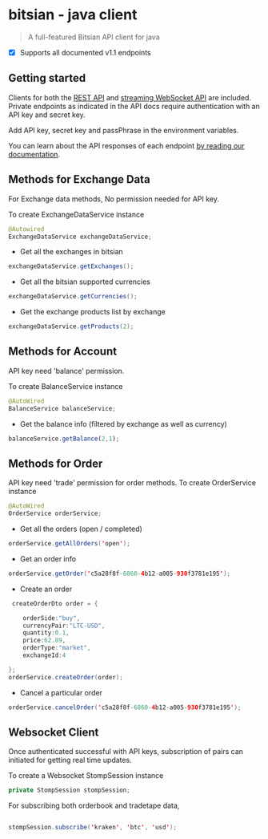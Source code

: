 # bitsian - java client

 > A full-featured Bitsian API client for java

- [x] Supports all documented v1.1 endpoints

## Getting started

Clients for both the [REST API](https://docs.bitsian.io/#rest) and
[streaming WebSocket API](https://docs.bitsian.io/#websocket) are included.
Private endpoints as indicated in the API docs require authentication with an API
key and secret key.

Add API key, secret key and passPhrase in the environment variables.

You can learn about the API responses of each endpoint [by reading our
documentation](http://docs.bitsian.io/).

## Methods for Exchange Data
For Exchange data methods, No permission needed for API key.

To create ExchangeDataService instance
```java
@Autowired
ExchangeDataService exchangeDataService;
```
* Get all the exchanges in bitsian
```java
exchangeDataService.getExchanges();
```
* Get all the bitsian supported currencies
```java
exchangeDataService.getCurrencies();
```
* Get the exchange products list by exchange
```java
exchangeDataService.getProducts(2);
```

## Methods for Account
API key need 'balance' permission.

To create BalanceService instance
```java
@AutoWired
BalanceService balanceService;
```
* Get the balance info (filtered by exchange as well as currency)
```javascript
balanceService.getBalance(2,1);
```

## Methods for Order
API key need 'trade' permission for order methods.
To create OrderService instance
```java
@AutoWired
OrderService orderService;
```
* Get all the orders (open / completed)
```java
orderService.getAllOrders('open');
```
* Get an order info
```java
orderService.getOrder('c5a28f8f-6860-4b12-a005-930f3781e195');
```
* Create an order
```java
 createOrderDto order = {

    orderSide:"buy",
    currencyPair:"LTC-USD",
    quantity:0.1,
    price:62.89,
    orderType:"market",
    exchangeId:4

};
orderService.createOrder(order);
```
* Cancel a particular order
```java
orderService.cancelOrder('c5a28f8f-6860-4b12-a005-930f3781e195');
```

## Websocket Client

Once authenticated successful with API keys, subscription of pairs can initiated for getting real time updates.

To create a Websocket StompSession instance
```java
private StompSession stompSession;
```

For subscribing both orderbook and tradetape data,
```java

stompSession.subscribe('kraken', 'btc', 'usd');

```
